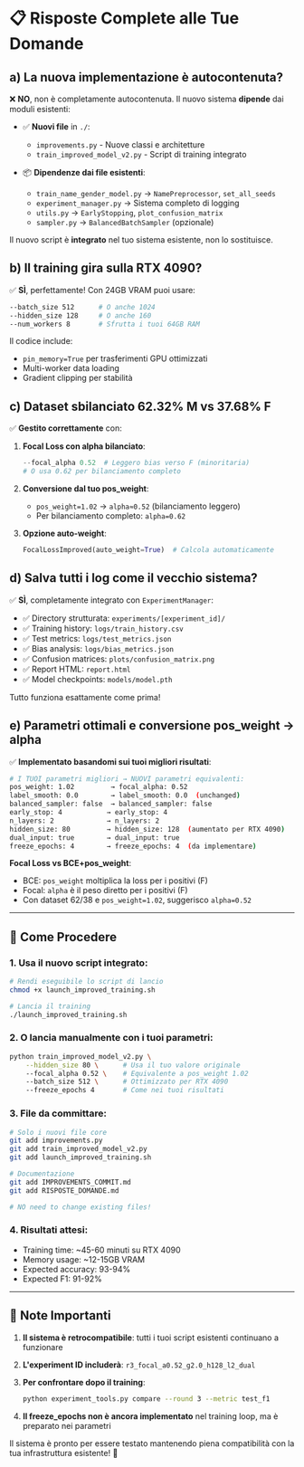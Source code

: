 # 📋 Risposte Complete alle Tue Domande

## a) **La nuova implementazione è autocontenuta?**

❌ **NO**, non è completamente autocontenuta. Il nuovo sistema **dipende** dai moduli esistenti:

- ✅ **Nuovi file** in `./`:
  - `improvements.py` - Nuove classi e architetture
  - `train_improved_model_v2.py` - Script di training integrato
  
- 📦 **Dipendenze dai file esistenti**:
  - `train_name_gender_model.py` → `NamePreprocessor`, `set_all_seeds`
  - `experiment_manager.py` → Sistema completo di logging
  - `utils.py` → `EarlyStopping`, `plot_confusion_matrix`
  - `sampler.py` → `BalancedBatchSampler` (opzionale)

Il nuovo script è **integrato** nel tuo sistema esistente, non lo sostituisce.

## b) **Il training gira sulla RTX 4090?**

✅ **SÌ**, perfettamente! Con 24GB VRAM puoi usare:

```bash
--batch_size 512      # O anche 1024
--hidden_size 128     # O anche 160
--num_workers 8       # Sfrutta i tuoi 64GB RAM
```

Il codice include:
- `pin_memory=True` per trasferimenti GPU ottimizzati
- Multi-worker data loading
- Gradient clipping per stabilità

## c) **Dataset sbilanciato 62.32% M vs 37.68% F**

✅ **Gestito correttamente** con:

1. **Focal Loss con alpha bilanciato**:
   ```python
   --focal_alpha 0.52  # Leggero bias verso F (minoritaria)
   # O usa 0.62 per bilanciamento completo
   ```

2. **Conversione dal tuo pos_weight**:
   - `pos_weight=1.02` → `alpha≈0.52` (bilanciamento leggero)
   - Per bilanciamento completo: `alpha=0.62`

3. **Opzione auto-weight**:
   ```python
   FocalLossImproved(auto_weight=True)  # Calcola automaticamente
   ```

## d) **Salva tutti i log come il vecchio sistema?**

✅ **SÌ**, completamente integrato con `ExperimentManager`:

- ✅ Directory strutturata: `experiments/[experiment_id]/`
- ✅ Training history: `logs/train_history.csv`
- ✅ Test metrics: `logs/test_metrics.json`
- ✅ Bias analysis: `logs/bias_metrics.json`
- ✅ Confusion matrices: `plots/confusion_matrix.png`
- ✅ Report HTML: `report.html`
- ✅ Model checkpoints: `models/model.pth`

Tutto funziona esattamente come prima!

## e) **Parametri ottimali e conversione pos_weight → alpha**

✅ **Implementato basandomi sui tuoi migliori risultati**:

```bash
# I TUOI parametri migliori → NUOVI parametri equivalenti:
pos_weight: 1.02         → focal_alpha: 0.52
label_smooth: 0.0        → label_smooth: 0.0  (unchanged)
balanced_sampler: false  → balanced_sampler: false
early_stop: 4           → early_stop: 4
n_layers: 2             → n_layers: 2
hidden_size: 80         → hidden_size: 128  (aumentato per RTX 4090)
dual_input: true        → dual_input: true
freeze_epochs: 4        → freeze_epochs: 4  (da implementare)
```

**Focal Loss vs BCE+pos_weight**:
- BCE: `pos_weight` moltiplica la loss per i positivi (F)
- Focal: `alpha` è il peso diretto per i positivi (F)
- Con dataset 62/38 e `pos_weight=1.02`, suggerisco `alpha=0.52`

---

## 🚀 Come Procedere

### 1. **Usa il nuovo script integrato**:
```bash
# Rendi eseguibile lo script di lancio
chmod +x launch_improved_training.sh

# Lancia il training
./launch_improved_training.sh
```

### 2. **O lancia manualmente con i tuoi parametri**:
```bash
python train_improved_model_v2.py \
    --hidden_size 80 \      # Usa il tuo valore originale
    --focal_alpha 0.52 \    # Equivalente a pos_weight 1.02
    --batch_size 512 \      # Ottimizzato per RTX 4090
    --freeze_epochs 4       # Come nei tuoi risultati
```

### 3. **File da committare**:
```bash
# Solo i nuovi file core
git add improvements.py
git add train_improved_model_v2.py
git add launch_improved_training.sh

# Documentazione
git add IMPROVEMENTS_COMMIT.md
git add RISPOSTE_DOMANDE.md

# NO need to change existing files!
```

### 4. **Risultati attesi**:
- Training time: ~45-60 minuti su RTX 4090
- Memory usage: ~12-15GB VRAM
- Expected accuracy: 93-94%
- Expected F1: 91-92%

---

## 📝 Note Importanti

1. **Il sistema è retrocompatibile**: tutti i tuoi script esistenti continuano a funzionare

2. **L'experiment ID includerà**: `r3_focal_a0.52_g2.0_h128_l2_dual`

3. **Per confrontare dopo il training**:
   ```bash
   python experiment_tools.py compare --round 3 --metric test_f1
   ```

4. **Il freeze_epochs non è ancora implementato** nel training loop, ma è preparato nei parametri

Il sistema è pronto per essere testato mantenendo piena compatibilità con la tua infrastruttura esistente! 🎯